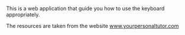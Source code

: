 This is a web application that guide you how to use the keyboard appropriately.

The resources are taken from the website www.yourpersonaltutor.com